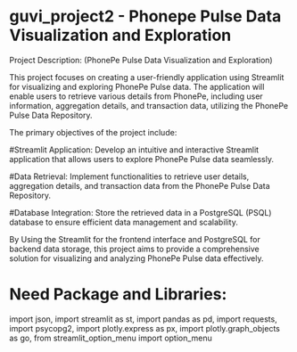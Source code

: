 # guvi_project2 - Phonepe Pulse Data Visualization and Exploration

Project Description: (PhonePe Pulse Data Visualization and Exploration)

This project focuses on creating a user-friendly application using Streamlit for visualizing and exploring PhonePe Pulse data. The application will enable users to retrieve various details from PhonePe, including user information, aggregation details, and transaction data, utilizing the PhonePe Pulse Data Repository.

The primary objectives of the project include:

#Streamlit Application: Develop an intuitive and interactive Streamlit application that allows users to explore PhonePe Pulse data seamlessly.

#Data Retrieval: Implement functionalities to retrieve user details, aggregation details, and transaction data from the PhonePe Pulse Data Repository.

#Database Integration: Store the retrieved data in a PostgreSQL (PSQL) database to ensure efficient data management and scalability.

By Using the Streamlit for the frontend interface and PostgreSQL for backend data storage, this project aims to provide a comprehensive solution for visualizing and analyzing PhonePe Pulse data effectively.

# Need Package and Libraries:
import json,
import streamlit as st,
import pandas as pd,
import requests,
import psycopg2,
import plotly.express as px,
import plotly.graph_objects as go,
from streamlit_option_menu import option_menu
